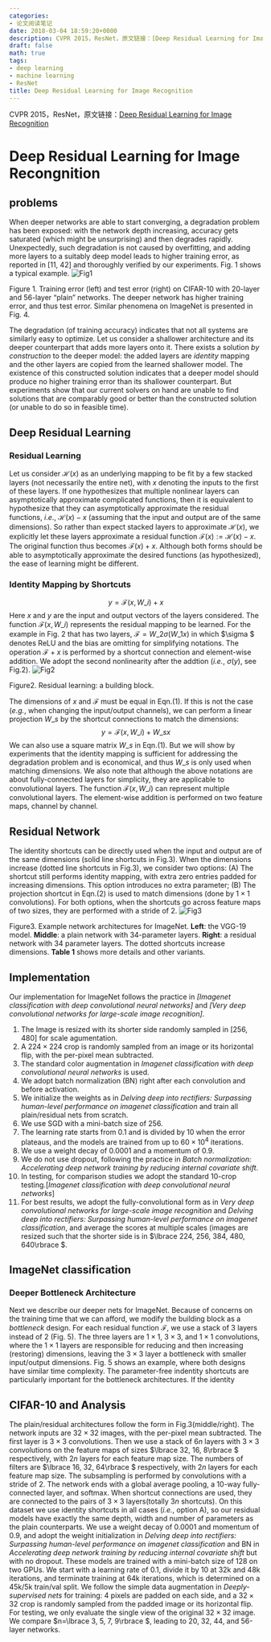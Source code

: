 ```yaml
---
categories:
- 论文阅读笔记
date: 2018-03-04 18:59:20+0000
description: CVPR 2015，ResNet，原文链接：[Deep Residual Learning for Image Recognition](https://arxiv.org/abs/1512.03385)
draft: false
math: true
tags:
- deep learning
- machine learning
- ResNet
title: Deep Residual Learning for Image Recognition
---
```

CVPR 2015，ResNet，原文链接：[Deep Residual Learning for Image Recognition](https://arxiv.org/abs/1512.03385)
<!--more-->

# Deep Residual Learning for Image Recongnition
## problems
When deeper networks are able to start converging, a degradation problem has been exposed: with the network depth increasing, accuracy gets saturated (which might be unsurprising) and then degrades rapidly. Unexpectedly, such degradation is not caused by overfitting, and adding more layers to a suitably deep model leads to higher training error, as reported in [11, 42] and thoroughly verified by our experiments. Fig. 1 shows a typical example.
![Fig1](/images/deep-residual-learning-for-image-recognition/Fig1.PNG)

Figure 1. Training error (left) and test error (right) on CIFAR-10 with 20-layer and 56-layer “plain” networks. The deeper network has higher training error, and thus test error. Similar phenomena on ImageNet is presented in Fig. 4.

The degradation (of training accuracy) indicates that not all systems are similarly easy to optimize. Let us consider a shallower architecture and its deeper counterpart that adds more layers onto it. There exists a solution *by construction* to the deeper model: the added layers are *identity* mapping and the other layers are copied from the learned shallower model. The existence of this constructed solution indicates that a deeper model should produce no higher training error than its shallower counterpart. But experiments show that our current solvers on hand are unable to find solutions that are comparably good or better than the constructed solution (or unable to do so in feasible time).

## Deep Residual Learning
### Residual Learning
Let us consider $\mathcal{H}(x)$ as an underlying mapping to be fit by a few stacked layers (not necessarily the entire net), with $x$ denoting the inputs to the first of these layers. If one hypothesizes that multiple nonlinear layers can asymptotically approximate complicated functions, then it is equivalent to hypothesize that they can asymptotically approximate the residual functions, $i.e.$, $\mathcal{H}(x)-x$ (assuming that the input and output are of the same dimensions). So rather than expect stacked layers to approximate $\mathcal{H}(x)$, we explicitly let these layers approximate a residual function $\mathcal{F}(x):=\mathcal{H}(x)-x$. The original function thus becomes $\mathcal{F}(x)+x$. Although both forms should be able to asymptotically approximate the desired functions (as hypothesized), the ease of learning might be different.

### Identity Mapping by Shortcuts
$$y = \mathcal{F}(x, {W\_i})+x$$
Here $x$ and $y$ are the input and output vectors of the layers considered. The function $\mathcal{F}(x, W\_i)$ represents the residual mapping to be learned. For the example in Fig. 2 that has two layers, $\mathcal{F} = W\_2\sigma (W\_1x)$ in which $\sigma $ denotes ReLU and the bias are omitting for simplifying notations. The operation $\mathcal{F}+x$ is performed by a shortcut connection and element-wise addition. We adopt the second nonlinearity after the addtion (*i.e.*, $\sigma(y)$, see Fig.2).
![Fig2](/images/deep-residual-learning-for-image-recognition/Fig2.PNG)

Figure2. Residual learning: a building block.

The dimensions of $x$ and $\mathcal{F}$ must be equal in Eqn.(1). If this is not the case (*e.g.*, when changing the input/output channels), we can perform a linear projection $W\_s$ by the shortcut connections to match the dimensions:
$$y = \mathcal{F}(x, {W\_i}) + W\_sx$$
We can also use a square matrix $W\_s$ in Eqn.(1). But we will show by experiments that the identity mapping is sufficient for addressing the degradation problem and is economical, and thus $W\_s$ is only used when matching dimensions.
We also note that although the above notations are about fully-connected layers for simplicity, they are applicable to convolutional layers. The function $\mathcal{F}(x, {W\_i})$ can represent multiple convolutional layers. The element-wise addition is performed on two feature maps, channel by channel.

## Residual Network
The identity shortcuts can be directly used when the input and output are of the same dimensions (solid line shortcuts in Fig.3). When the dimensions increase (dotted line shortcuts in Fig.3), we consider two options: (A) The shortcut still performs identity mapping, with extra zero entries padded for increasing dimensions. This option introduces no extra parameter; (B) The projection shortcut in Eqn.(2) is used to match dimensions (done by $1 \times 1$ convolutions). For both options, when the shortcuts go across feature maps of two sizes, they are performed with a stride of 2.
![Fig3](/images/deep-residual-learning-for-image-recognition/Fig3.PNG)

Figure3. Example network architectures for ImageNet. <b>Left</b>: the VGG-19 model. <b>Middle</b>: a plain network with 34-parameter layers. **Right**: a residual network with 34 parameter layers. The dotted shortcuts increase dimensions. <b>Table 1</b> shows more details and other variants.

## Implementation
Our implementation for ImageNet follows the practice in *[Imagenet classification
with deep convolutional neural networks]* and *[Very deep convolutional networks for large-scale image recognition]*. 
1. The Image is resized with its shorter side randomly sampled in $[256, 480]$ for scale agumentation.
2. A $224 \times 224$ crop is randomly sampled from an image or its horizontal flip, with the per-pixel mean subtracted.
3. The standard color augmentation in *Imagenet classification
with deep convolutional neural networks* is used.
4. We adopt batch normalization (BN) right after each convolution and before activation.
5. We initialize the weights as in *Delving deep into rectifiers:
Surpassing human-level performance on imagenet classification* and train all plain/residual nets from scratch.
6. We use SGD with a mini-batch size of 256.
7. The learning rate starts from 0.1 and is divided by 10 when the error plateaus, and the models are trained from up to $60 \times 10^4$ iterations.
8. We use a weight decay of 0.0001 and a momentum of 0.9.
9. We do not use dropout, following the practice in *Batch normalization: Accelerating deep
network training by reducing internal covariate shift*.
10. In testing, for comparison studies we adopt the standard 10-crop testing.[*Imagenet classification
with deep convolutional neural networks*]
11. For best results, we adopt the fully-convolutional form as in *Very deep convolutional networks for large-scale image recognition* and *Delving deep into rectifiers: Surpassing human-level performance on imagenet classification*, and average the scores at multiple scales (images are resized such that the shorter side is in $\lbrace 224, 256, 384, 480, 640\rbrace $.

## ImageNet classification
### Deeper Bottleneck Architecture
Next we describe our deeper nets for ImageNet. Because of concerns on the training time that we can afford, we modify the building block as a *bottleneck* design. For each residual function $\mathcal{F}$, we use a stack of 3 layers instead of 2 (Fig. 5). The three layers are $1 \times 1$, $3 \times 3$, and $1 \times 1$ convolutions, where the $1 \times 1$ layers are responsible for reducing and then increasing (restoring) dimensions, leaving the $3 \times 3$ layer a bottleneck with smaller input/output dimensions. Fig. 5 shows an example, where both designs have similar time complexity.
The parameter-free indentity shortcuts are particularly important for the bottleneck architectures. If the identity

## CIFAR-10 and Analysis
The plain/residual architectures follow the form in Fig.3(middle/right). The network inputs are $32 \times 32$ images, with the per-pixel mean subtracted. The first layer is $3 \times 3$ convolutions. Then we use a stack of $6n$ layers with $3 \times 3$ convolutions on the feature maps of sizes $\lbrace 32, 16, 8\rbrace $ respectively, with $2n$ layers for each feature map size. The numbers of filters are $\lbrace 16, 32, 64\rbrace $ respectively, with $2n$ layers for each feature map size. The subsampling is performed by convolutions with a stride of 2. The network ends with a global average pooling, a 10-way fully-connected layer, and softmax.
When shortcut connections are used, they are connected to the pairs of $3 \times 3$ layers(totally $3n$ shortcuts). On this dataset we use identity shortcuts in all cases (*i.e.*, option A), so our residual models have exactly the same depth, width and number of parameters as the plain counterparts.
We use a weight decay of 0.0001 and momentum of 0.9, and adopt the weight initialization in *Delving deep into rectifiers: Surpassing human-level performance on imagenet classification* and BN in *Accelerating deep network training by reducing internal covariate shift* but with no dropout. These models are trained with a mini-batch size of 128 on two GPUs. We start with a learning rate of 0.1, divide it by 10 at 32k and 48k iterations, and terminate training at 64k iterations, which is determined on a 45k/5k train/val split. We follow the simple data augmentation in *Deeply-supervised nets* for training: 4 pixels are padded on each side, and a $32 \times 32$ crop is randomly sampled from the padded image or its horizontal flip. For testing, we only evaluate the single view of the original $32 \times 32$ image.
We compare $n=\lbrace 3, 5, 7, 9\rbrace $, leading to 20, 32, 44, and 56-layer networks.